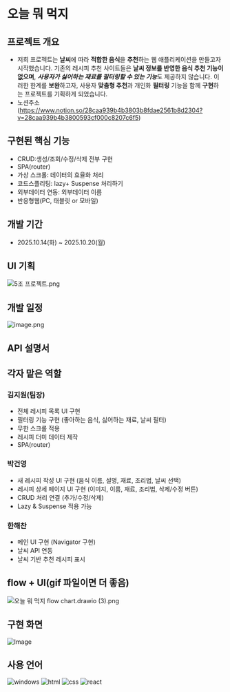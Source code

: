 # 오늘 뭐 먹지

## 프로젝트 개요

- 저희 프로젝트는 <strong>날씨</strong>에 따라 <strong>적합한 음식</strong>을 <strong>추천</strong>하는 웹 애플리케이션을 만들고자 시작했습니다. 기존의 레시피 추천 사이트들은 <strong>날씨 정보를 반영한 음식 추천 기능이 없으며</strong>, <strong><I>사용자가 싫어하는 재료를 필터링할 수 있는 기능</strong></I>도 제공하지 않습니다. 이러한 한계를 <strong>보완</strong>하고자, 사용자 <strong>맞춤형 추천</strong>과 개인화 <strong>필터링</strong> 기능을 함께 <strong>구현</strong>하는 프로젝트를 기획하게 되었습니다.
- 노션주소(https://www.notion.so/28caa939b4b3803b8fdae2561b8d2304?v=28caa939b4b3800593cf000c8207c6f5)

## 구현된 핵심 기능

- CRUD:생성/조회/수정/삭제 전부 구현
- SPA(router)
- 가상 스크롤: 데이터의 효율화 처리
- 코드스플리팅: lazy+ Suspense 처리하기
- 외부데이터 연동: 외부데이터 이름
- 반응형웹(PC, 태블릿 or 모바일)

## 개발 기간

- 2025.10.14(화) ~ 2025.10.20(월)

## UI 기획

![5조 프로젝트.png](attachment:17f35079-f161-446d-85f2-981d4bcbc3a8:5조_프로젝트.png)

## 개발 일정

![image.png](attachment:7c360546-d4e1-4d6e-aa84-2ceefb86e139:image.png)

## API 설명서

## 각자 맡은 역할

### 김지원(팀장)

- 전체 레시피 목록 UI 구현
- 필터링 기능 구현 (좋아하는 음식, 싫어하는 재료, 날씨 필터)
- 무한 스크롤 적용
- 레시피 더미 데이터 제작
- SPA(router)

### 박건영

- 새 레시피 작성 UI 구현 (음식 이름, 설명, 재료, 조리법, 날씨 선택)
- 레시피 상세 페이지 UI 구현 (이미지, 이름, 재료, 조리법, 삭제/수정 버튼)
- CRUD 처리 연결 (추가/수정/삭제)
- Lazy & Suspense 적용 가능

### 한해찬

- 메인 UI 구현 (Navigator 구현)
- 날씨 API 연동
- 날씨 기반 추천 레시피 표시

## flow + UI(gif 파일이면 더 좋음)

![오늘 뭐 먹지 flow chart.drawio (3).png](<attachment:b7fe4a65-b92f-48f3-9248-f267b0affbca:오늘_뭐_먹지_flow_chart.drawio_(3).png>)

## 구현 화면

![Image](https://github.com/user-attachments/assets/54f112ba-44c4-4933-92bc-89655bec5a12)

## 사용 언어

![windows](https://img.shields.io/badge/Windows-0078D6?style=for-the-badge&logo=windows&logoColor=white)
![html](https://img.shields.io/badge/HTML5-E34F26?style=for-the-badge&logo=html5&logoColor=white)
![css](https://img.shields.io/badge/CSS-239120?&style=for-the-badge&logo=css3&logoColor=white)
![react](https://img.shields.io/badge/React-20232A?style=for-the-badge&logo=react&logoColor=61DAFB)
